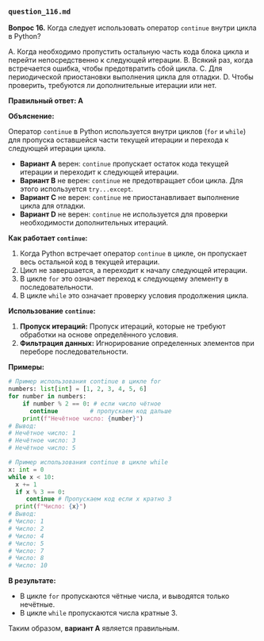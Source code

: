 ### `question_116.md`

**Вопрос 16.** Когда следует использовать оператор `continue` внутри цикла в Python?

A. Когда необходимо пропустить остальную часть кода блока цикла и перейти непосредственно к следующей итерации.
B. Всякий раз, когда встречается ошибка, чтобы предотвратить сбой цикла.
C. Для периодической приостановки выполнения цикла для отладки.
D. Чтобы проверить, требуются ли дополнительные итерации или нет.

**Правильный ответ: A**

**Объяснение:**

Оператор `continue` в Python используется внутри циклов (`for` и `while`) для пропуска оставшейся части текущей итерации и перехода к следующей итерации цикла.

*   **Вариант A** верен:  `continue` пропускает остаток кода текущей итерации и переходит к следующей итерации.
*   **Вариант B** не верен:  `continue` не предотвращает сбои цикла. Для этого используется `try...except`.
*   **Вариант C** не верен: `continue` не приостанавливает выполнение цикла для отладки.
*   **Вариант D** не верен:  `continue` не используется для проверки необходимости дополнительных итераций.

**Как работает `continue`:**

1.  Когда Python встречает оператор `continue` в цикле, он пропускает весь остальной код в текущей итерации.
2.  Цикл не завершается, а переходит к началу следующей итерации.
3.  В цикле `for` это означает переход к следующему элементу в последовательности.
4.  В цикле `while` это означает проверку условия продолжения цикла.

**Использование `continue`:**

1.  **Пропуск итераций:** Пропуск итераций, которые не требуют обработки на основе определённого условия.
2. **Фильтрация данных:** Игнорирование определенных элементов при переборе последовательности.

**Примеры:**

```python
# Пример использования continue в цикле for
numbers: list[int] = [1, 2, 3, 4, 5, 6]
for number in numbers:
    if number % 2 == 0: # если число чётное
      continue         # пропускаем код дальше
    print(f"Нечётное число: {number}")
# Вывод:
# Нечётное число: 1
# Нечётное число: 3
# Нечётное число: 5

# Пример использования continue в цикле while
x: int = 0
while x < 10:
  x += 1
  if x % 3 == 0:
     continue # Пропускаем код если x кратно 3
  print(f"Число: {x}")
# Вывод:
# Число: 1
# Число: 2
# Число: 4
# Число: 5
# Число: 7
# Число: 8
# Число: 10
```
**В результате:**
* В цикле `for`  пропускаются чётные числа, и выводятся только нечётные.
*  В цикле `while`  пропускаются числа кратные 3.

Таким образом, **вариант A** является правильным.
